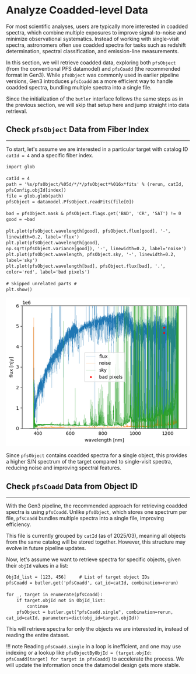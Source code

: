 # Analyze Coadded-level Data

For most scientific analyses, users are typically more interested in coadded spectra, which combine multiple exposures to improve signal-to-noise and minimize observational systematics. Instead of working with single-visit spectra, astronomers often use coadded spectra for tasks such as redshift determination, spectral classification, and emission-line measurements.

In this section, we will retrieve coadded data, exploring both `pfsObject` (from the conventional PFS datamodel) and `pfsCoadd` (the recommended format in Gen3). While `pfsObject` was commonly used in earlier pipeline versions, Gen3 introduces `pfsCoadd` as a more efficient way to handle coadded spectra, bundling multiple spectra into a single file.

Since the initialization of the `butler` interface follows the same steps as in the previous section, we will skip that setup here and jump straight into data retrieval.

## Check `pfsObject` Data from Fiber Index

---

To start, let's assume we are interested in a particular target with catalog ID `catId = 4` and a specific fiber index.

```
import glob

catId = 4
path = '%s/pfsObject/%05d/*/*/pfsObject*%016x*fits' % (rerun, catId, pfsConfig.objId[index])
file = glob.glob(path)
pfsObject = datamodel.PfsObject.readFits(file[0])

bad = pfsObject.mask & pfsObject.flags.get('BAD', 'CR', 'SAT') != 0
good = ~bad

plt.plot(pfsObject.wavelength[good], pfsObject.flux[good], '-', linewidth=0.2, label='flux')
plt.plot(pfsObject.wavelength[good], np.sqrt(pfsObject.variance[good]), '-', linewidth=0.2, label='noise')
plt.plot(pfsObject.wavelength, pfsObject.sky, '-', linewidth=0.2, label='sky')
plt.plot(pfsObject.wavelength[bad], pfsObject.flux[bad], '.', color='red', label='bad pixels')

# Skipped unrelated parts #
plt.show()
``` 

![Output of pfsObject](img/out_pfsCoadd.png)
  
Since `pfsObject` contains coadded spectra for a single object, this provides a higher S/N spectrum of the target compared to single-visit spectra, reducing noise and improving spectral features.

## Check `pfsCoadd` Data from Object ID

---

With the Gen3 pipeline, the recommended approach for retrieving coadded spectra is using `pfsCoadd`. Unlike `pfsObject`, which stores one spectrum per file, `pfsCoadd` bundles multiple spectra into a single file, improving efficiency.

This file is currently grouped by `catId` (as of 2025/03), meaning all objects from the same catalog will be stored together. However, this structure may evolve in future pipeline updates.

Now, let's assume we want to retrieve spectra for specific objects, given their `objId` values in a list:

```
ObjId_list = [123, 456]     # List of target object IDs
pfsCoadd = butler.get('pfsCoadd', cat_id=catId, combination=rerun)

for _, target in enumerate(pfsCoadd): 
    if target.objId not in ObjId_list:         
        continue     
    pfsObject = butler.get("pfsCoadd.single", combination=rerun, cat_id=catId, parameters=dict(obj_id=target.objId))
```

This will retrieve spectra for only the objects we are interested in, instead of reading the entire dataset.

!!! note
    Reading `pfsCoadd.single` in a loop is inefficient, and one may use indexing or a lookup like `pfsObjectByObjId = {target.objId: pfsCoadd[target] for target in pfsCoadd}` to accelerate the process. We will update the information once the datamodel design gets more stable.